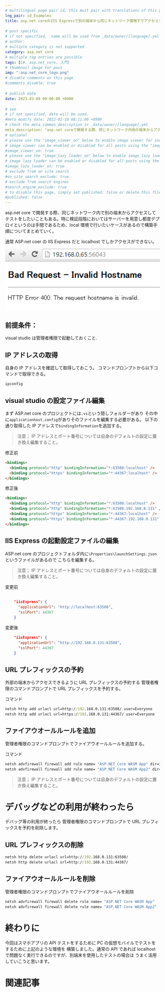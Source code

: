 ```yaml
---
# multilingual page pair id, this must pair with translations of this page. (This name must be unique)
lng_pair: id_Examples
title: asp.net coreのIIS Expressで別の端末から同じネットワーク環境下でアクセスする。

# post specific
# if not specified, .name will be used from _data/owner/[language].yml
# author:
# multiple category is not supported
category: asp.net core
# multiple tag entries are possible
tags: [C#, asp.net_core, 入門]
# thumbnail image for post
img: ":asp.net_core_logo.png"
# disable comments on this page
#comments_disable: true

# publish date
date: 2023-03-09 00:00:00 +0900

# seo
# if not specified, date will be used.
#meta_modify_date: 2022-02-10 08:11:06 +0900
# check the meta_common_description in _data/owner/[language].yml
meta_description: "asp.net coreで開発する際、同じネットワーク内他の端末からアクセスしてテストをしたいこともある。特に検証段階においてはサーバーを用意し都度デプロイというのは手間であるため、local環境で行いたいケースが多々あるので構築手順についてまとめていく。"
# optional
# please use the "image_viewer_on" below to enable image viewer for individual pages or posts (_posts/ or [language]/_posts folders).
# image viewer can be enabled or disabled for all posts using the "image_viewer_posts: true" setting in _data/conf/main.yml.
#image_viewer_on: true
# please use the "image_lazy_loader_on" below to enable image lazy loader for individual pages or posts (_posts/ or [language]/_posts folders).
# image lazy loader can be enabled or disabled for all posts using the "image_lazy_loader_posts: true" setting in _data/conf/main.yml.
#image_lazy_loader_on: true
# exclude from on site search
#on_site_search_exclude: true
# exclude from search engines
#search_engine_exclude: true
# to disable this page, simply set published: false or delete this file
#published: false
---
```


<!-- outline-start -->

asp.net core で開発する際、同じネットワーク内で別の端末からアクセスしてテストをしたいこともある。特に検証段階においてはサーバーを用意し都度デプロイというのは手間であるため、local 環境で行いたいケースがあるので構築手順についてまとめていく。

<!-- outline-end -->

通常 ASP.net coer の IIS Express だと localhost でしかアクセスができない。

![](/assets/img/posts/asp.net_core.png)

## 前提条件：

visual studio は管理者権限で起動しておくこと.

## IP アドレスの取得

自身の IP アドレスを確認して取得しておこう。
コマンドプロンプトから以下コマンドで取得できる。

```bat
ipconfig
```

## visual studio の設定ファイル編集

まず ASP.net core のプロジェクトには`.vs`という隠しフォルダーがあり
その中に`applicationhost.config`がありそのファイルを編集する必要がある。
以下の通り取得した IP アドレスで`bindingInformation`を追加する。

> 注意；
> IP アドレスとポート番号については自身のデフォルトの設定に置き換え編集すること。

修正前

```html
<bindings>
  <binding protocol="http" bindingInformation="*:63508:localhost" />
  <binding protocol="https" bindingInformation="*:44367:localhost" />
</bindings>
```

修正後

```html
<bindings>
  <binding protocol="http" bindingInformation="*:63508:localhost" />
  <binding protocol="http" bindingInformation="*:63508:192.168.0.131" />
  <binding protocol="https" bindingInformation="*:44367:localhost" />
  <binding protocol="https" bindingInformation="*:44367:192.168.0.131" />
</bindings>
```

## IIS Express の起動設定ファイルの編集

ASP.net core のプロジェクトフォルダ内に`\Properties\launchSettings.json`というファイルがあるので
こちらを編集する。

> 注意；
> IP アドレスとポート番号については自身のデフォルトの設定に置き換え編集すること。

変更前

```json

    "iisExpress": {
      "applicationUrl": "http://localhost:63508",
      "sslPort": 44367
    }
```

変更後

```json
    "iisExpress": {
      "applicationUrl": "http://192.168.0.131:63508",
      "sslPort": 44367
    }
```

## URL プレフィックスの予約

外部の端末からアクセスできるように URL プレフィックスの予約する
管理者権限のコマンドプロンプトで URL プレフィックスを予約する。

コマンド

```bat
netsh http add urlacl url=http://192.168.0.131:63508/ user=Everyone
netsh http add urlacl url=https://192.168.0.131:44367/ user=Everyone
```

## ファイアウオールルールを追加

管理者権限のコマンドプロンプトでファイアウオールルールを追加する。

コマンド

```bat
netsh advfirewall firewall add rule name= "ASP.NET Core WASM App" dir=in action=allow protocol=TCP localport=63508
netsh advfirewall firewall add rule name= "ASP.NET Core WASM App2" dir=in action=allow protocol=TCP localport=44367
```

> 注意；
> IP アドレスとポート番号については自身のデフォルトの設定に置き換え編集すること。

# デバッグなどの利用が終わったら

デバッグ等の利用が終ったら
管理者権限のコマンドプロンプトで URL プレフィックスを予約を削除します。

## URL プレフィックスの削除

```bat
netsh http delete urlacl url=http://192.168.0.131:63508/
netsh http delete urlacl url=http://192.168.0.131:44367/
```

## ファイアウオールルールを削除

管理者権限のコマンドプロンプトでファイアウオールルールを削除

```bat
netsh advfirewall firewall delete rule name= "ASP.NET Core WASM App"
netsh advfirewall firewall delete rule name= "ASP.NET Core WASM App2"
```

# 終わりに

今回はスマホアプリの API テストをするために PC の仮想モバイルでテストをするために上記のような環境を
構築しました。通常の API であれば localhost で問題なく実行できるのですが、別端末を使用したテストの場合は
うまく活用していこうと思います。

# 関連記事
